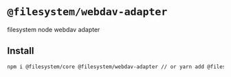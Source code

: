 # `@filesystem/webdav-adapter`

filesystem node webdav adapter

## Install

```bash
npm i @filesystem/core @filesystem/webdav-adapter // or yarn add @filesystem/core @filesystem/webdav-adapter
```
